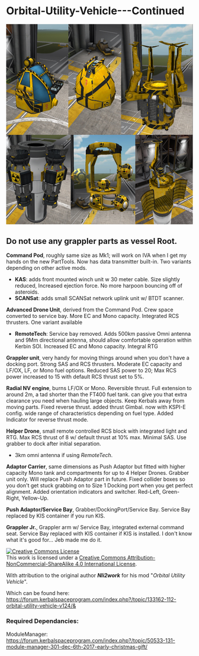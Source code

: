 # Orbital-Utility-Vehicle---Continued

<img src="Images/Nli2work_oldpic.jpg">

## Do not use any grappler parts as vessel Root. 

**Command Pod**, roughly same size as Mk1; will work on IVA when I get my hands on the new PartTools. Now has data transmitter built-in. Two variants depending on other active mods.

- **KAS**: adds front mounted winch unit w 30 meter cable. Size slightly reduced, Increased ejection force. No more harpoon bouncing off of asteroids.
- **SCANSat**: adds small SCANSat network uplink unit w/ BTDT scanner.

**Advanced Drone Unit**, derived from the Command Pod. Crew space converted to service bay. More EC and Mono capacity. Integrated RCS thrusters. One variant available

- **RemoteTech**: Service bay removed. Adds 500km passive Omni antenna and 9Mm directional antenna, should allow comfortable operation within Kerbin SOI. Increased EC and Mono capacity. Integral RTG

**Grappler unit**, very handy for moving things around when you don't have a docking port. Strong SAS and RCS thrusters. Moderate EC capacity and LF/OX, LF,  or Mono fuel options. Reduced SAS power to 20; Max RCS power increased to 15 with default RCS thrust set to 5%.

**Radial NV engine**, burns LF/OX or Mono. Reversible thrust. Full extension to around 2m, a tad shorter than the FT400 fuel tank. can give you that extra clearance you need when hauling large objects. Keep Kerbals away from moving parts. Fixed reverse thrust. added thrust Gimbal. now with KSPI-E config. wide range of characteristics depending on fuel type. Added Indicator for reverse thrust mode.

**Helper Drone**, small remote controlled RCS block with integrated light and RTG. Max RCS thrust of 8 w/ default thrust at 10% max. Minimal SAS.  Use grabber to dock after initial separation.

- 3km omni antenna if using *RemoteTech*.

**Adaptor Carrier**, same dimensions as Push Adaptor but fitted with higher capacity Mono tank and compartments for up to 4 Helper Drones. Grabber unit only. Will replace Push Adaptor part in future. Fixed collider boxes so you don't get stuck grabbing on to Size 1 Docking port when you get perfect alignment. Added orientation indicators and switcher. Red-Left, Green-Right, Yellow-Up.

**Push Adaptor/Service Bay**, Grabber/DockingPort/Service Bay. Service Bay replaced by KIS container if you run KIS.

**Grappler Jr.**, Grappler arm w/ Service Bay, integrated external command seat. Service Bay replaced with KIS container if KIS is installed. I don't know what it's good for... Jeb made me do it.

<a rel="license" href="http://creativecommons.org/licenses/by-nc-sa/4.0/"><img alt="Creative Commons License" style="border-width:0" src="https://i.creativecommons.org/l/by-nc-sa/4.0/88x31.png" /></a><br />This work is licensed under a <a rel="license" href="http://creativecommons.org/licenses/by-nc-sa/4.0/">Creative Commons Attribution-NonCommercial-ShareAlike 4.0 International License</a>.

With attribution to the original author **_Nli2work_** for his mod "_Orbital Utility Vehicle_".

Which can be found here: https://forum.kerbalspaceprogram.com/index.php?/topic/133162-112-orbital-utility-vehicle-v124/&

### Required Dependancies:

ModuleManager: https://forum.kerbalspaceprogram.com/index.php?/topic/50533-131-module-manager-301-dec-6th-2017-early-christmas-gift/
